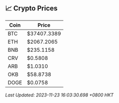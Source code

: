 ## 📈 Crypto Prices

| Coin | Price |
| ---- | ----- |
| BTC | $37407.3389 |
| ETH | $2067.2065 |
| BNB | $235.1158 |
| CRV | $0.5808 |
| ARB | $1.0310 |
| OKB | $58.8738 |
| DOGE | $0.0758 |

_Last Updated: 2023-11-23 16:03:30.698 +0800 HKT_